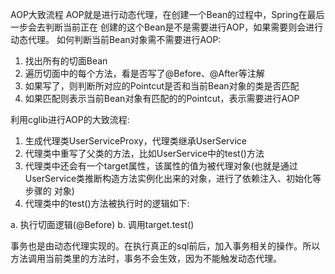  

AOP大致流程 AOP就是进行动态代理，在创建一个Bean的过程中，Spring在最后一步会去判断当前正在 创建的这个Bean是不是需要进行AOP，如果需要则会进行动态代理。 如何判断当前Bean对象需不需要进行AOP:
1. 找出所有的切面Bean  
2. 遍历切面中的每个方法，看是否写了@Before、@After等注解  
3. 如果写了，则判断所对应的Pointcut是否和当前Bean对象的类是否匹配 
4. 如果匹配则表示当前Bean对象有匹配的的Pointcut，表示需要进行AOP

利用cglib进行AOP的大致流程:  
1. 生成代理类UserServiceProxy，代理类继承UserService  
2. 代理类中重写了父类的方法，比如UserService中的test()方法  
3. 代理类中还会有一个target属性，该属性的值为被代理对象(也就是通过 UserService类推断构造方法实例化出来的对象，进行了依赖注入、初始化等步骤的 对象)  
4. 代理类中的test()方法被执行时的逻辑如下:

a. 执行切面逻辑(@Before) b. 调用target.test()

事务也是由动态代理实现的。在执行真正的sql前后，加入事务相关的操作。所以方法调用当前类里的方法时，事务不会生效，因为不能触发动态代理。